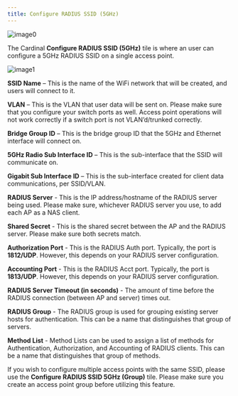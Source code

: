 ```yaml
---
title: Configure RADIUS SSID (5GHz)
---
```


![image0](http://cardinal.mcclunetechnologies.net/wp-content/uploads/2017/10/img_59f7e8179c6d4.png)

The Cardinal **Configure RADIUS SSID (5GHz)** tile is where an user can
configure a 5GHz RADIUS SSID on a single access point.

![image1](http://cardinal.mcclunetechnologies.net/wp-content/uploads/2017/10/img_59f7e7d3c404a.png)

**SSID Name** – This is the name of the WiFi network that will be
created, and users will connect to it.

**VLAN** – This is the VLAN that user data will be sent on. Please make
sure that you configure your switch ports as well. Access point
operations will not work correctly if a switch port is not
VLAN’d/trunked correctly.

**Bridge Group ID** – This is the bridge group ID that the 5GHz and
Ethernet interface will connect on.

**5GHz Radio Sub Interface ID** – This is the sub-interface that the
SSID will communicate on.

**Gigabit Sub Interface ID** – This is the sub-interface created for
client data communications, per SSID/VLAN.

**RADIUS Server** - This is the IP address/hostname of the RADIUS server
being used. Please make sure, whichever RADIUS server you use, to add
each AP as a NAS client.

**Shared Secret** - This is the shared secret between the AP and the
RADIUS server. Please make sure both secrets match.

**Authorization Port** - This is the RADIUS Auth port. Typically, the
port is **1812/UDP**. However, this depends on your RADIUS server
configuration.

**Accounting Port** - This is the RADIUS Acct port. Typically, the port
is **1813/UDP**. However, this depends on your RADIUS server
configuration.

**RADIUS Server Timeout (in seconds)** - The amount of time before the
RADIUS connection (between AP and server) times out.

**RADIUS Group** - The RADIUS group is used for grouping existing server
hosts for authentication. This can be a name that distinguishes that
group of servers.

**Method List** - Method Lists can be used to assign a list of methods
for Authentication, Authorization, and Accounting of RADIUS clients.
This can be a name that distinguishes that group of methods.

If you wish to configure multiple access points with the same SSID,
please use the **Configure RADIUS SSID 5GHz (Group)** tile. Please make
sure you create an access point group before utilizing this feature.